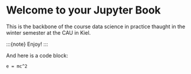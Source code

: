 # Welcome to your Jupyter Book

This is the backbone of the course data science in practice thaught in the winter semester at the CAU in Kiel.

:::{note}
Enjoy!
:::

And here is a code block:

```
e = mc^2
```
